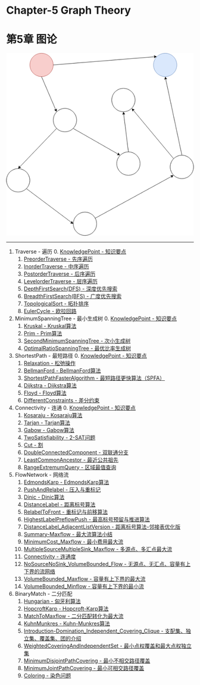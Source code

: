 # Chapter-5 Graph Theory
# 第5章 图论

![GraphTheory.png](res/GraphTheory.png)

--------

1. Traverse - 遍历
    0. [KnowledgePoint - 知识要点](Traverse/KnowledgePoint/)
    1. [PreorderTraverse - 先序遍历](Traverse/PreorderTraverse/)
    2. [InorderTraverse - 中序遍历](Traverse/InorderTraverse/)
    3. [PostorderTraverse - 后序遍历](Traverse/PostorderTraverse/)
    4. [LevelorderTraverse - 层序遍历](Traverse/LevelorderTraverse/)
    5. [DepthFirstSearch(DFS) - 深度优先搜索](Traverse/DepthFirstSearch/)
    6. [BreadthFirstSearch(BFS) - 广度优先搜索](Traverse/BreadthFirstSearch/)
    7. [TopologicalSort - 拓扑排序](Traverse/TopologicalSort/)
    8. [EulerCycle - 欧拉回路](Traverse/EulerCycle/)
2. MinimumSpanningTree - 最小生成树
    0. [KnowledgePoint - 知识要点](MinimumSpanningTree/KnowledgePoint/)
    1. [Kruskal - Kruskal算法](MinimumSpanningTree/Kruskal/)
    2. [Prim - Prim算法](MinimumSpanningTree/Prim/)
    3. [SecondMinimumSpanningTree - 次小生成树](MinimumSpanningTree/SecondMinimumSpanningTree/)
    4. [OptimalRatioSpanningTree - 最优比率生成树](MinimumSpanningTree/OptimalRatioSpanningTree/)
3. ShortestPath - 最短路径
    0. [KnowledgePoint - 知识要点](ShortestPath/KnowledgePoint/)
    1. [Relaxation - 松弛操作](ShortestPath/Relaxation/)
    2. [BellmanFord - BellmanFord算法](ShortestPath/BellmanFord/)
    3. [ShortestPathFasterAlgorithm - 最短路径更快算法（SPFA）](ShortestPath/ShortestPathFasterAlgorithm/)
    4. [Dijkstra - Dijkstra算法](ShortestPath/Dijkstra/)
    5. [Floyd - Floyd算法](ShortestPath/Floyd/)
    6. [DifferentConstraints - 差分约束](ShortestPath/DifferentConstraints/)
4. Connectivity - 连通
    0. [KnowledgePoint - 知识要点](Connectivity/KnowledgePoint)
    1. [Kosaraju - Kosaraju算法](Connectivity/Kosaraju/)
    2. [Tarjan - Tarjan算法](Connectivity/Tarjan/)
    3. [Gabow - Gabow算法](Connectivity/Gabow/)
    4. [TwoSatisfiability - 2-SAT问题](Connectivity/TwoSatisfiability/)
    5. [Cut - 割](Connectivity/Cut/)
    6. [DoubleConnectedComponent - 双联通分支](Connectivity/DoubleConnectedComponent/)
    7. [LeastCommonAncestor - 最近公共祖先](Connectivity/LeastCommonAncestor/)
    8. [RangeExtremumQuery - 区域最值查询](Connectivity/RangeExtremumQuery/)
5. FlowNetwork - 网络流
    1. [EdmondsKarp - EdmondsKarp算法](FlowNetwork/EdmondsKarp/)
    2. [PushAndRelabel - 压入与重标记](FlowNetwork/PushAndRelabel/)
    3. [Dinic - Dinic算法](FlowNetwork/Dinic/)
    4. [DistanceLabel - 距离标号算法](FlowNetwork/DistanceLabel/)
    5. [RelabelToFront - 重标记与前移算法](FlowNetwork/RelabelToFront/)
    6. [HighestLabelPreflowPush - 最高标号预留与推进算法](FlowNetwork/HighestLabelPreflowPush/)
    7. [DistanceLabel_AdjacentListVersion - 距离标号算法-邻接表优化版](FlowNetwork/DistanceLabel_AdjacentListVersion/)
    8. [Summary-Maxflow - 最大流算法小结](FlowNetwork/Summary-Maxflow/)
    9. [MinimumCost_Maxflow - 最小费用最大流](FlowNetwork/MinimumCost_Maxflow/)
    10. [MultipleSourceMultipleSink_Maxflow - 多源点、多汇点最大流](FlowNetwork/MultipleSourceMultipleSink_Maxflow/)
    11. [Connectivity - 连通度](FlowNetwork/Connectivity/)
    12. [NoSourceNoSink_VolumeBounded_Flow - 无源点、无汇点、容量有上下界的流网络](FlowNetwork/NoSourceNoSink_VolumeBounded_Flow/)
    13. [VolumeBounded_Maxflow - 容量有上下界的最大流](FlowNetwork/VolumeBounded_Maxflow/)
    14. [VolumeBounded_Minflow - 容量有上下界的最小流](FlowNetwork/VolumeBounded_Minflow/)
6. BinaryMatch - 二分匹配
    1. [Hungarian - 匈牙利算法](BinaryMatch/Hungarian/)
    2. [HopcroftKarp - Hopcroft-Karp算法](BinaryMatch/HopcroftKarp/)
    3. [MatchToMaxflow - 二分匹配转化为最大流](BinaryMatch/MatchToMaxflow/)
    4. [KuhnMunkres - Kuhn-Munkres算法](BinaryMatch/KuhnMunkres/)
    5. [Introduction-Domination_Independent_Covering_Clique - 支配集、独立集、覆盖集、团的介绍](BinaryMatch/Introduction-Domination_Independent_Covering_Clique/)
    6. [WeightedCoveringAndIndependentSet - 最小点权覆盖和最大点权独立集](BinaryMatch/WeightedCoveringAndIndependentSet/)
    7. [MinimumDisjointPathCovering - 最小不相交路径覆盖](BinaryMatch/MinimumDisjointPathCovering/)
    8. [MinimumJointPathCovering - 最小可相交路径覆盖](BinaryMatch/MinimumJointPathCovering/)
    9. [Coloring - 染色问题](BinaryMatch/Coloring/)
